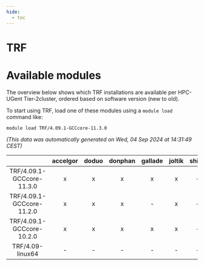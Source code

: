 ```yaml
---
hide:
  - toc
---
```


TRF
===

# Available modules


The overview below shows which TRF installations are available per HPC-UGent Tier-2cluster, ordered based on software version (new to old).

To start using TRF, load one of these modules using a `module load` command like:

```shell
module load TRF/4.09.1-GCCcore-11.3.0
```

*(This data was automatically generated on Wed, 04 Sep 2024 at 14:31:49 CEST)*  

| |accelgor|doduo|donphan|gallade|joltik|shinx|skitty|
| :---: | :---: | :---: | :---: | :---: | :---: | :---: | :---: |
|TRF/4.09.1-GCCcore-11.3.0|x|x|x|x|x|-|x|
|TRF/4.09.1-GCCcore-11.2.0|x|x|x|-|x|-|x|
|TRF/4.09.1-GCCcore-10.2.0|x|x|x|x|x|-|x|
|TRF/4.09-linux64|-|-|-|-|-|-|x|
